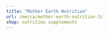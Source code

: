 ```yaml
---
title: "Mother Earth Nutrition"
url: /mecca/mother-earth-nutrition-3/
shop: nutrition supplements
---
```

